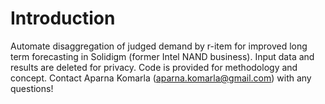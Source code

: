 # Introduction
Automate disaggregation of judged demand by r-item for improved long term forecasting in Solidigm (former Intel NAND business). Input data and results are deleted for privacy. Code is provided for methodology and concept.
Contact Aparna Komarla (aparna.komarla@gmail.com) with any questions!
 
